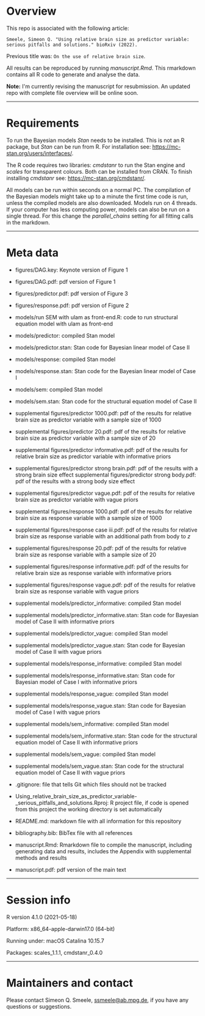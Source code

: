 # Overview

This repo is associated with the following article: 

```
Smeele, Simeon Q. "Using relative brain size as predictor variable: serious pitfalls and solutions." bioRxiv (2022).
```
Previous title was: `On the use of relative brain size`.

All results can be reproduced by running *manuscript.Rmd*. This rmarkdown contains all R code to generate and analyse the data. 

**Note:** I'm currently revising the manuscript for resubmission. An updated repo with complete file overview will be online soon.

------------------------------------------------

# Requirements

To run the Bayesian models *Stan* needs to be installed. This is not an R package, but *Stan* can be run from R. For installation see: https://mc-stan.org/users/interfaces/. 

The R code requires two libraries: *cmdstanr* to run the Stan engine and *scales* for transparent colours. Both can be installed from CRAN. To finish installing *cmdstanr* see: https://mc-stan.org/cmdstanr/. 

All models can be run within seconds on a normal PC. The compilation of the Bayesian models might take up to a minute the first time code is run, unless the compiled models are also downloaded. Models run on 4 threads. If your computer has less computing power, models can also be run on a single thread. For this change the *parallel_chains* setting for all fitting calls in the markdown. 

------------------------------------------------

# Meta data

- figures/DAG.key: Keynote version of Figure 1
- figures/DAG.pdf: pdf version of Figure 1
- figures/predictor.pdf: pdf version of Figure 3
- figures/response.pdf: pdf version of Figure 2

- models/run SEM with ulam as front-end.R: code to run structural equation model with ulam as front-end
- models/predictor: compiled Stan model
- models/predictor.stan: Stan code for Bayesian linear model of Case II
- models/response: compiled Stan model
- models/response.stan: Stan code for the Bayesian linear model of Case I
- models/sem: compiled Stan model
- models/sem.stan: Stan code for the structural equation model of Case II

- supplemental figures/predictor 1000.pdf: pdf of the results for relative brain size as predictor variable with a sample size of 1000
- supplemental figures/predictor 20.pdf: pdf of the results for relative brain size as predictor variable with a sample size of 20
- supplemental figures/predictor informative.pdf: pdf of the results for relative brain size as predictor variable with informative priors
- supplemental figures/predictor strong brain.pdf: pdf of the results with a strong brain size effect
supplemental figures/predictor strong body.pdf: pdf of the results with a strong body size effect
- supplemental figures/predictor vague.pdf: pdf of the results for relative brain size as predictor variable with vague priors
- supplemental figures/response 1000.pdf: pdf of the results for relative brain size as response variable with a sample size of 1000
- supplemental figures/response case iii.pdf: pdf of the results for relative brain size as response variable with an additional path from body to *z*
- supplemental figures/response 20.pdf: pdf of the results for relative brain size as response variable with a sample size of 20
- supplemental figures/response informative.pdf: pdf of the results for relative brain size as response variable with informative priors
- supplemental figures/response vague.pdf: pdf of the results for relative brain size as response variable with vague priors

- supplemental models/predictor_informative: compiled Stan model
- supplemental models/predictor_informative.stan: Stan code for Bayesian model of Case II with informative priors
- supplemental models/predictor_vague: compiled Stan model
- supplemental models/predictor_vague.stan: Stan code for Bayesian model of Case II with vague priors
- supplemental models/response_informative: compiled Stan model
- supplemental models/response_informative.stan: Stan code for Bayesian model of Case I with informative priors
- supplemental models/response_vague: compiled Stan model
- supplemental models/response_vague.stan: Stan code for Bayesian model of Case I with vague priors
- supplemental models/sem_informative: compiled Stan model
- supplemental models/sem_informative.stan: Stan code for the structural equation model of Case II with informative priors
- supplemental models/sem_vague: compiled Stan model
- supplemental models/sem_vague.stan: Stan code for the structural equation model of Case II with vague priors

- .gitignore: file that tells Git which files should not be tracked
- Using_relative_brain_size_as_predictor_variable-_serious_pitfalls_and_solutions.Rproj: R project file, if code is opened from this project the working directory is set automatically
- README.md: markdown file with all information for this repository
- bibliography.bib: BibTex file with all references
- manuscript.Rmd: Rmarkdown file to compile the manuscript, including generating data and results, includes the Appendix with supplemental methods and results
- manuscript.pdf: pdf version of the main text

------------------------------------------------

# Session info

R version 4.1.0 (2021-05-18)
Platform: x86_64-apple-darwin17.0 (64-bit)
Running under: macOS Catalina 10.15.7

Packages: scales_1.1.1, cmdstanr_0.4.0

------------------------------------------------

# Maintainers and contact

Please contact Simeon Q. Smeele, <ssmeele@ab.mpg.de>, if you have any questions or suggestions. 

